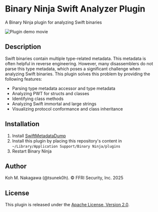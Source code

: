 # Binary Ninja Swift Analyzer Plugin

A Binary Ninja plugin for analyzing Swift binaries

![Plugin demo movie](./img/demo.gif)

## Description

Swift binaries contain multiple type-related metadata. This metadata is often helpful in reverse engineering.
However, many disassemblers do not parse this type metadata, which poses a significant challenge when analyzing Swift binaries.
This plugin solves this problem by providing the following features:
- Parsing type metadata accessor and type metadata
- Analyzing PWT for structs and classes
- Identifying class methods
- Analyzing Swift immortal and large strings
- Visualizing protocol conformance and class inheritance

## Installation

1. Install [SwiftMetadataDump](./SwiftMetadataDump/README.md)
2. Install this plugin by placing this repository's content in `~/Library/Application Support/Binary Ninja/plugins`
3. Restart Binary Ninja

## Author

Koh M. Nakagawa (@tsunek0h). &copy; FFRI Security, Inc. 2025

## License

This plugin is released under the [Apache License, Version 2.0](LICENSE).

